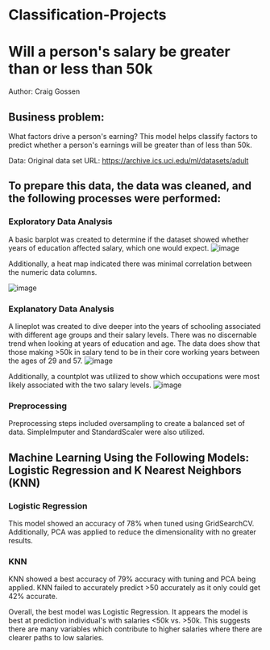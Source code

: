# Classification-Projects

# Will a person's salary be greater than or less than 50k
Author: Craig Gossen

## **Business problem:**
What factors drive a person's earning? This model helps classify factors to predict whether a person's earnings will be greater than of less than 50k. 

Data:
Original data set URL: https://archive.ics.uci.edu/ml/datasets/adult

## To prepare this data, the data was cleaned, and the following processes were performed:
### Exploratory Data Analysis
A basic barplot was created to determine if the dataset showed whether years of education affected salary, which one would expect. 
![image](https://user-images.githubusercontent.com/114834926/212222888-86efbea9-5a6e-4ac9-b390-a519817158d1.png)

Additionally, a heat map indicated there was minimal correlation between the numeric data columns. 

![image](https://user-images.githubusercontent.com/114834926/212223110-ac753cb7-619c-4e02-983d-0b930c684502.png)

### Explanatory Data Analysis
A lineplot was created to dive deeper into the years of schooling associated with different age groups and their salary levels. 
There was no discernable trend when looking at years of education and age. The data does show that those making >50k in salary tend to be in their core working years between the ages of 29 and 57.
![image](https://user-images.githubusercontent.com/114834926/212223446-ccd8acb0-5768-4743-bc86-11d7df913843.png)

Additionally, a countplot was utilized to show which occupations were most likely associated with the two salary levels.
![image](https://user-images.githubusercontent.com/114834926/212223689-e7883c3c-e56b-4b69-b1a2-bc98f3cc72fc.png)

### Preprocessing
Preprocessing steps included oversampling to create a balanced set of data. SimpleImputer and StandardScaler were also utilized. 

## Machine Learning Using the Following Models: Logistic Regression and K Nearest Neighbors (KNN)

### Logistic Regression
This model showed an accuracy of 78% when tuned using GridSearchCV. Additionally, PCA was applied to reduce the dimensionality with no greater results. 

### KNN
KNN showed a best accuracy of 79% accuracy with tuning and PCA being applied. KNN failed to accurately predict >50 accurately as it only could get 42% accurate. 

Overall, the best model was Logistic Regression. It appears the model is best at prediction individual's with salaries <50k vs. >50k. This suggests there are many variables which contribute to higher salaries where there are clearer paths to low salaries. 

